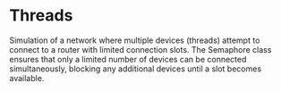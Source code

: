 # Threads
Simulation of a network where multiple devices (threads) attempt to connect to a router with limited connection slots. The Semaphore class ensures that only a limited number of devices can be connected simultaneously, blocking any additional devices until a slot becomes available.
